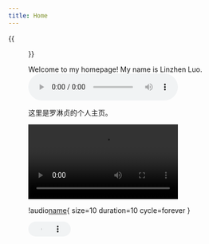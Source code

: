 ```yaml
---
title: Home
---
```


{{<figure src="/media/D.JPG" title="This is me, which is me (我就是我，不一样的烟火)" width="450">}}

Welcome to my homepage! My name is Linzhen Luo. <audio controls= "controls"> <source src="/media/NeilAvenue.m4a" 

这里是罗淋贞的个人主页。

![audio](/media/NeilAvenue.mp4)

!audio[name](/media/NeilAvenue.mp4){ size=10 duration=10 cycle=forever }

<audio controls="" style="width: 20%; height: 30px;">
  <source src="/media/NeilAvenue.mp4">
  Your browser does not support the audio element.
</audio>